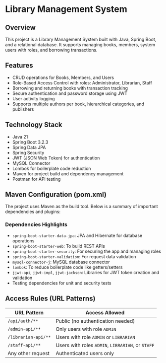 # Library Management System

## Overview
This project is a Library Management System built with Java, Spring Boot, and a relational database. It supports managing books, members, system users with roles, and borrowing transactions.

## Features
- CRUD operations for Books, Members, and Users
- Role-Based Access Control with roles: Administrator, Librarian, Staff
- Borrowing and returning books with transaction tracking
- Secure authentication and password storage using JWT
- User activity logging
- Supports multiple authors per book, hierarchical categories, and publishers

## Technology Stack
- Java 21
- Spring Boot 3.2.3
- Spring Data JPA
- Spring Security
- JWT (JSON Web Token) for authentication
- MySQL Connector
- Lombok for boilerplate code reduction
- Maven for project build and dependency management
- Postman for API testing

## Maven Configuration (pom.xml)
The project uses Maven as the build tool. Below is a summary of important dependencies and plugins:

### Dependencies Highlights
- `spring-boot-starter-data-jpa`: JPA and Hibernate for database operations
- `spring-boot-starter-web`: To build REST APIs
- `spring-boot-starter-security`: For securing the app and managing roles
- `spring-boot-starter-validation`: For request data validation
- `mysql-connector-j`: MySQL database connector
- `lombok`: To reduce boilerplate code like getters/setters
- `jjwt-api`, `jjwt-impl`, `jjwt-jackson`: Libraries for JWT token creation and validation
- Testing dependencies for unit and security tests
## Access Rules (URL Patterns)

| URL Pattern          | Access Allowed                  |
|----------------------|--------------------------------|
| `/api/auth/**`       | Public (no authentication needed) |
| `/admin-api/**`      | Only users with role `ADMIN`     |
| `/librarian-api/**`  | Users with role `ADMIN` or `LIBRARIAN` |
| `/staff-api/**`      | Users with roles `ADMIN`, `LIBRARIAN`, or `STAFF` |
| Any other request    | Authenticated users only         |
